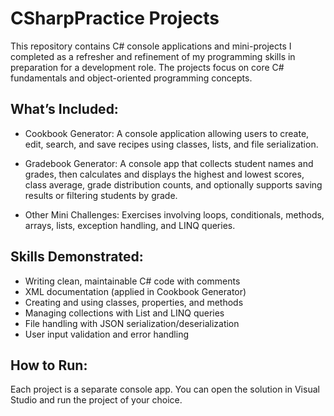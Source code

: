 # CSharpPractice Projects

This repository contains C# console applications and mini-projects I completed as a refresher and refinement of my programming skills in preparation for a development role. 
The projects focus on core C# fundamentals and object-oriented programming concepts.


## What’s Included:
- Cookbook Generator: A console application allowing users to create, edit, search, and save recipes using classes, lists, and file serialization.

- Gradebook Generator: A console app that collects student names and grades, then calculates and displays the highest and lowest scores, class average, 
grade distribution counts, and optionally supports saving results or filtering students by grade.

- Other Mini Challenges: Exercises involving loops, conditionals, methods, arrays, lists, exception handling, and LINQ queries.



## Skills Demonstrated:
- Writing clean, maintainable C# code with comments 
- XML documentation (applied in Cookbook Generator)
- Creating and using classes, properties, and methods
- Managing collections with List<T> and LINQ queries
- File handling with JSON serialization/deserialization
- User input validation and error handling



## How to Run:
Each project is a separate console app. You can open the solution in Visual Studio and run the project of your choice.



